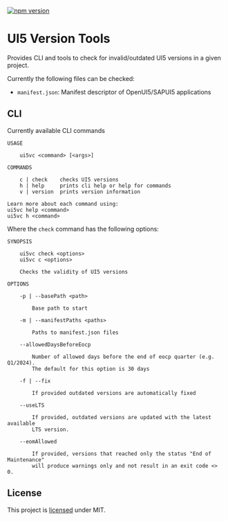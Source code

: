 [![npm version](https://badge.fury.io/js/ui5-version-check.svg)](https://badge.fury.io/js/ui5-version-check)

# UI5 Version Tools

Provides CLI and tools to check for invalid/outdated UI5 versions in a given project.

Currently the following files can be checked:

- `manifest.json`: Manifest descriptor of OpenUI5/SAPUI5 applications

## CLI

Currently available CLI commands

```
USAGE

    ui5vc <command> [<args>]

COMMANDS

    c | check    checks UI5 versions
    h | help     prints cli help or help for commands
    v | version  prints version information

Learn more about each command using:
ui5vc help <command>
ui5vc h <command>
```

Where the `check` command has the following options:

```
SYNOPSIS

    ui5vc check <options>
    ui5vc c <options>

    Checks the validity of UI5 versions

OPTIONS

    -p | --basePath <path>

        Base path to start

    -m | --manifestPaths <paths>

        Paths to manifest.json files

    --allowedDaysBeforeEocp

        Number of allowed days before the end of eocp quarter (e.g. Q1/2024).
        The default for this option is 30 days

    -f | --fix

        If provided outdated versions are automatically fixed

    --useLTS

        If provided, outdated versions are updated with the latest available
        LTS version.

    --eomAllowed

        If provided, versions that reached only the status "End of Maintenance"
        will produce warnings only and not result in an exit code <> 0.
```

## License

This project is [licensed](./LICENSE) under MIT.
